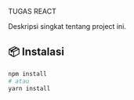 TUGAS REACT

Deskripsi singkat tentang project ini.

## 📦 Instalasi

```bash
npm install
# atau
yarn install
